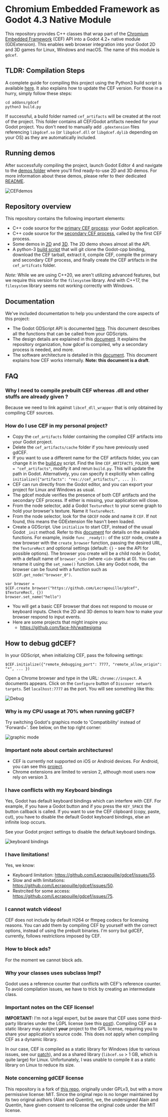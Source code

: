 # Chromium Embedded Framework as Godot 4.3 Native Module

This repository provides C++ classes that wrap part of the [Chromium Embedded Framework](https://bitbucket.org/chromiumembedded/cef/wiki/Home) (CEF) API into a Godot 4.2+ native module (GDExtension). This enables web browser integration into your Godot 2D and 3D games for Linux, Windows and macOS. The name of this module is `gdcef`.

## TLDR: Compilation Steps

A complete guide for compiling this project using the Python3 build script is available [here](doc/installation.md). It also explains how to update the CEF version. For those in a hurry, simply follow these steps:

```
cd addons/gdcef
python3 build.py
```

If successful, a build folder named `cef_artifacts` will be created at the root of the project. This folder contains all CEF/Godot artifacts needed for your Godot project. You don't need to manually add `.gdextension` files referencing `libgdcef.so` (or `libgdcef.dll` or `libgdcef.dylib` depending on your OS) as they are automatically included.

## Running demos

After successfully compiling the project, launch Godot Editor 4 and navigate to the [demos folder](demos) where you'll find ready-to-use 2D and 3D demos. For more information about these demos, please refer to their dedicated [README](demos/README.md).

![CEFdemos](doc/pics/demos.png)

## Repository overview

This repository contains the following important elements:
- C++ code source for the [primary CEF process](gdcef/): your Godot application.
- C++ code source for the [secondary CEF process](subprocess/), called by the first CEF process.
- Some demos in [2D](demos/2D/) and [3D](demos/3D/). The 2D demo shows almost all the API.
- A python-3 [build script](build.py) that will git clone the Godot-cpp binding, download the CEF tarball, extract it, compile CEF, compile the primary and secondary CEF process, and finally create the CEF artifacts in the `cef_artifcats` folder.

*Note:* While we are using C++20, we aren't utilizing advanced features, but we require this version for the `filesystem` library. And with C++17, the `filesystem` library seems not working correctly with Windows.

## Documentation

We've included documentation to help you understand the core aspects of this project:
- The Godot GDScript API is documented [here](doc/API.md). This document describes all the functions that can be called from your GDScripts.
- The design details are explained in this [document](doc/detailsdesign.md). It explains the repository organization, how gdcef is compiled, why a secondary process is needed, and more.
- The software architecture is detailed in this [document](doc/architecture.md). This document explains how CEF works internally. **Note: this document is a draft**.

## FAQ

### Why I need to compile prebuilt CEF whereas .dll and other stuffs are already given ?

Because we need to link against `libcef_dll_wrapper` that is only obtained by compiling CEF sources.

### How do I use CEF in my personal project?

- Copy the `cef_artifacts` folder containing the compiled CEF artifacts into your Godot project.
- Delete the `cef_artifacts/cache` folder if you have previously used gdCEF.
- If you want to use a different name for the CEF artifacts folder, you can change it in the [build.py](../build.py) script. Find the line `CEF_ARTIFACTS_FOLDER_NAME = "cef_artifacts"`, modify it and rerun `build.py`. This will update the path in Godot.
  Alternatively, you can specify it explicitly when calling `initialize({"artifacts": "res://cef_artifacts/", ... })`.
- CEF can run directly from the Godot editor, and you can export your project for Linux and Windows as usual.
- The gdcef module verifies the presence of both CEF artifacts and the secondary CEF process. If either is missing, your application will close.
- From the node selector, add a Godot `TextureRect` to your scene graph to hold your browser's texture. Name it `TextureRect`.
- From the node selector, look for the `GDCEF` node and name it `CEF`. If not found, this means the GDExtension file hasn't been loaded.
- Create a GDScript. Use `initialize` to start CEF, instead of the usual Godot `_init` method. Refer to this [document](doc/API.md) for details on the available functions. For example, inside `func _ready():` of the `$CEF` node, create a new browser with the `create_browser` function, passing the desired URL, the `TextureRect` and optional settings (default: `{}` - see the API for possible options). The browser you create will be a child node in Godot, with a default name of `browser_<id>` (where `<id>` starts at 0). You can rename it using the `set_name()` function. Like any Godot node, the browser can be found with a function such as `$CEF.get_node("browser_0")`.

```
var browser = $CEF.create_browser("https://github.com/Lecrapouille/gdcef", $TextureRect, {})
browser.set_name("hello")
```

- You will get a basic CEF browser that does not respond to mouse or keyboard inputs. Check the 2D and 3D demos to learn how to make your browser respond to input events.
- Here are some projects that might inspire you:
  - https://github.com/face-hh/wattesigma

## How to debug gdCEF?

In your GDScript, when initializing CEF, pass the following settings:

```
$CEF.initialize({"remote_debugging_port": 7777, "remote_allow_origin": "*", ... })
```

Open a Chrome browser and type in the URL: `chrome://inspect`. A documents appears. Click on the `Configure` button of `Discover network targets`. Set `localhost:7777` as the port. You will see something like this:

![Debug](doc/pics/debug.png)

### Why is my CPU usage at 70% when running gdCEF?

Try switching Godot's graphics mode to 'Compatibility' instead of 'Forward+'. See below, on the top right corner:

![graphic mode](doc/pics/graphic_mode.png)

### Important note about certain architectures!

- CEF is currently not supported on iOS or Android devices. For Android, you can see this [project](https://github.com/Sam2much96/GodotChrome).
- Chrome extensions are limited to version 2, although most users now rely on version 3.

### I have conflicts with my Keyboard bindings

Yes, Godot has default keyboard bindings which can interfere with CEF. For example, if you have a Godot button and if you press the `KEY_SPACE` the button callback is called. If you want to use the CEF clipboard (copy, paste, cut), you have to disable the default Godot keyboard bindings, else an infinite loop occurs.

See your Godot project settings to disable the default keyboard bindings.

![keyboard bindings](doc/pics/ui_map.png)

### I have limitations!

Yes, we know:
- Keyboard limitation: https://github.com/Lecrapouille/gdcef/issues/55.
- Slow and with limitations: https://github.com/Lecrapouille/gdcef/issues/50.
- Restrcited for some access: https://github.com/Lecrapouille/gdcef/issues/75.

### I cannot watch videos!

CEF does not include by default H264 or ffmpeg codecs for licensing reasons. You can add them by compiling CEF by yourself with the correct options, instead of using the prebuilt binaries. I'm sorry but gdCEF, currently, follows restrictions imposed by CEF.

### How to block ads?

For the moment we cannot block ads.

### Why your classes uses subclass Impl?

Godot uses a reference counter that conflicts with CEF's reference counter. To avoid compilation issues, we have to trick by creating an intermediate class.

### Important notes on the CEF license!

**IMPORTANT:** I'm not a legal expert, but be aware that CEF uses some third-party libraries under the LGPL license (see this [post](https://www.magpcss.org/ceforum/viewtopic.php?f=6&t=11182)). Compiling CEF as a static library may subject **your** project to the GPL license, requiring you to share your application's source code. This does not apply when compiling CEF as a dynamic library.

In our case, CEF is compiled as a static library for Windows (due to various issues, see our [patch](patches/CEF/win/)), and as a shared library (`libcef.so` > 1 GB, which is quite large) for Linux. Unfortunately, I was unable to compile it as a static library on Linux to reduce its size.

### Note concerning gdCEF license

This repository is a fork of [this repo](https://github.com/stigmee/gdnative-cef), originally under GPLv3, but with a more permissive license: MIT. Since the original repo is no longer maintained by its two original authors (Alain and Quentin), we, the undersigned Alain and Quentin, have given consent to relicense the original code under the MIT license.